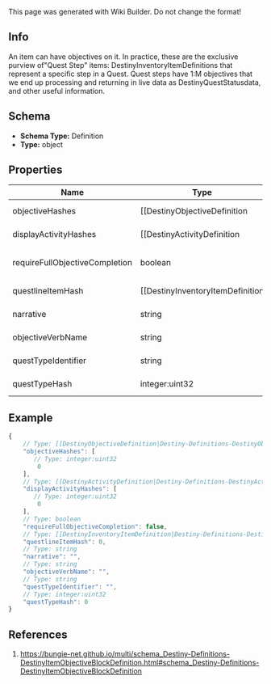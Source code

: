 <span class="wiki-builder">This page was generated with Wiki Builder. Do not change the format!</span>

## Info
An item can have objectives on it.  In practice, these are the exclusive purview of&quot;Quest Step&quot; items: DestinyInventoryItemDefinitions that represent a specific step in a Quest. Quest steps have 1:M objectives that we end up processing and returning in live data as DestinyQuestStatusdata, and other useful information.

## Schema
* **Schema Type:** Definition
* **Type:** object

## Properties
Name | Type | Description
---- | ---- | -----------
objectiveHashes | [[DestinyObjectiveDefinition|Destiny-Definitions-DestinyObjectiveDefinition]]:ManifestDefinition:integer:uint32[] | The hashes to Objectives (DestinyObjectiveDefinition) that are part of this Quest Step, in theorder that they should be rendered.
displayActivityHashes | [[DestinyActivityDefinition|Destiny-Definitions-DestinyActivityDefinition]]:ManifestDefinition:integer:uint32[] | For every entry in objectiveHashes, there is a corresponding entry in this arrayat the same index.  If the objective is meant to be associated with a specific DestinyActivityDefinition,there will be a valid hash at that index.  Otherwise, it will be invalid (0).
requireFullObjectiveCompletion | boolean | If True, all objectives must be completed for the step to be completed.If False, any one objective can be completed for the step to be completed.
questlineItemHash | [[DestinyInventoryItemDefinition|Destiny-Definitions-DestinyInventoryItemDefinition]]:ManifestDefinition:integer:uint32 | The hash for the DestinyInventoryItemDefinition representing the Quest to which this Quest Step belongs.
narrative | string | The localized string for narrative text related to this quest step, if any.
objectiveVerbName | string | The localized string describing an action to be performed associated with the objectives, if any.
questTypeIdentifier | string | The identifier for the type of quest being performed, if any.  Not associated with any fixed definition, yet.
questTypeHash | integer:uint32 | A hashed value for the questTypeIdentifier, because apparently I like to be redundant.

## Example
```javascript
{
    // Type: [[DestinyObjectiveDefinition|Destiny-Definitions-DestinyObjectiveDefinition]]:ManifestDefinition:integer:uint32[]
    "objectiveHashes": [
       // Type: integer:uint32
        0
    ],
    // Type: [[DestinyActivityDefinition|Destiny-Definitions-DestinyActivityDefinition]]:ManifestDefinition:integer:uint32[]
    "displayActivityHashes": [
       // Type: integer:uint32
        0
    ],
    // Type: boolean
    "requireFullObjectiveCompletion": false,
    // Type: [[DestinyInventoryItemDefinition|Destiny-Definitions-DestinyInventoryItemDefinition]]:ManifestDefinition:integer:uint32
    "questlineItemHash": 0,
    // Type: string
    "narrative": "",
    // Type: string
    "objectiveVerbName": "",
    // Type: string
    "questTypeIdentifier": "",
    // Type: integer:uint32
    "questTypeHash": 0
}

```

## References
1. https://bungie-net.github.io/multi/schema_Destiny-Definitions-DestinyItemObjectiveBlockDefinition.html#schema_Destiny-Definitions-DestinyItemObjectiveBlockDefinition
